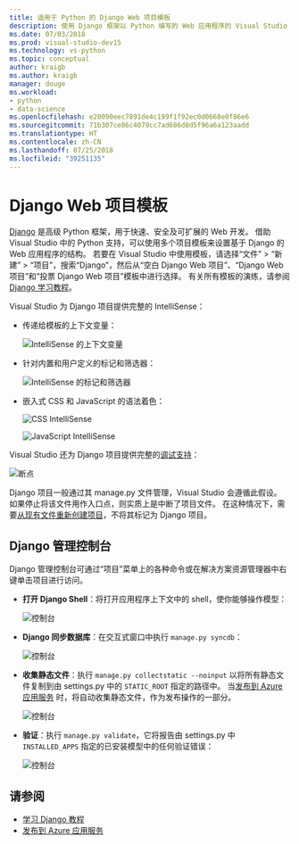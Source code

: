 ```yaml
---
title: 适用于 Python 的 Django Web 项目模板
description: 使用 Django 框架以 Python 编写的 Web 应用程序的 Visual Studio 模板概述。
ms.date: 07/03/2018
ms.prod: visual-studio-dev15
ms.technology: vs-python
ms.topic: conceptual
author: kraigb
ms.author: kraigb
manager: douge
ms.workload:
- python
- data-science
ms.openlocfilehash: e20090eec7891de4c199f1f92ec0d0668e0f86e6
ms.sourcegitcommit: 71b307ce86c4079cc7ad686d8d5f96a6a123aadd
ms.translationtype: HT
ms.contentlocale: zh-CN
ms.lasthandoff: 07/25/2018
ms.locfileid: "39251135"
---
```

# <a name="django-web-project-template"></a>Django Web 项目模板

[Django](https://www.djangoproject.com/) 是高级 Python 框架，用于快速、安全及可扩展的 Web 开发。 借助 Visual Studio 中的 Python 支持，可以使用多个项目模板来设置基于 Django 的 Web 应用程序的结构。 若要在 Visual Studio 中使用模板，请选择“文件” > “新建” > “项目”，搜索“Django”，然后从“空白 Django Web 项目”、“Django Web 项目”和“投票 Django Web 项目”模板中进行选择。 有关所有模板的演练，请参阅 [Django 学习教程](learn-django-in-visual-studio-step-01-project-and-solution.md)。

Visual Studio 为 Django 项目提供完整的 IntelliSense：

- 传递给模板的上下文变量：

    ![IntelliSense 的上下文变量](media/template-django-intellisense.png)

- 针对内置和用户定义的标记和筛选器：

    ![IntelliSense 的标记和筛选器](media/template-django-intellisense-filter.png)

- 嵌入式 CSS 和 JavaScript 的语法着色：

    ![CSS IntelliSense](media/template-django-intellisense-css.png)

    ![JavaScript IntelliSense](media/template-django-intellisense-js.png)

Visual Studio 还为 Django 项目提供完整的[调试支持](debugging-python-in-visual-studio.md)： 

![断点](media/template-django-debugging.png)

Django 项目一般通过其 manage.py 文件管理，Visual Studio 会遵循此假设。 如果停止将该文件用作入口点，则实质上是中断了项目文件。 在这种情况下，需要[从现有文件重新创建项目](managing-python-projects-in-visual-studio.md#create-a-project-from-existing-files)，不将其标记为 Django 项目。

## <a name="django-management-console"></a>Django 管理控制台

Django 管理控制台可通过“项目”菜单上的各种命令或在解决方案资源管理器中右键单击项目进行访问。

- **打开 Django Shell**：将打开应用程序上下文中的 shell，使你能够操作模型：

    ![控制台](media/template-django-console-shell.png)

- **Django 同步数据库**：在交互式窗口中执行 `manage.py syncdb`：

    ![控制台](media/template-django-console-sync-db.png)

- **收集静态文件**：执行 `manage.py collectstatic --noinput` 以将所有静态文件复制到由 settings.py 中的 `STATIC_ROOT` 指定的路径中。 当[发布到 Azure 应用服务](publishing-python-web-applications-to-azure-from-visual-studio.md) 时，将自动收集静态文件，作为发布操作的一部分。

    ![控制台](media/template-django-console-collect-static.png)

- **验证**：执行 `manage.py validate`，它将报告由 settings.py 中 `INSTALLED_APPS` 指定的已安装模型中的任何验证错误：

    ![控制台](media/template-django-console-validate.png)

## <a name="see-also"></a>请参阅

- [学习 Django 教程](learn-django-in-visual-studio-step-01-project-and-solution.md)
- [发布到 Azure 应用服务](publishing-python-web-applications-to-azure-from-visual-studio.md)